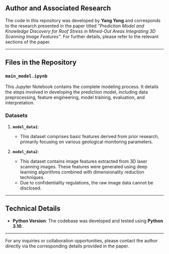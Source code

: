 ## Author and Associated Research

The code in this repository was developed by **Yang Yong** and corresponds to the research presented in the paper titled *"Prediction Model and Knowledge Discovery for Roof Stress in Mined-Out Areas Integrating 3D Scanning Image Features"*. For further details, please refer to the relevant sections of the paper.

---

## Files in the Repository

### **`main_model.ipynb`**
This Jupyter Notebook contains the complete modeling process. It details the steps involved in developing the prediction model, including data preprocessing, feature engineering, model training, evaluation, and interpretation.

### **Datasets**
1. **`model_data1`**: 
   - This dataset comprises basic features derived from prior research, primarily focusing on various geological monitoring parameters.
   
2. **`model_data2`**:
   - This dataset contains image features extracted from 3D laser scanning images. These features were generated using deep learning algorithms combined with dimensionality reduction techniques. 
   - Due to confidentiality regulations, the raw image data cannot be disclosed.

---

## Technical Details

- **Python Version**: The codebase was developed and tested using **Python 3.10**.

---

For any inquiries or collaboration opportunities, please contact the author directly via the corresponding details provided in the paper.
